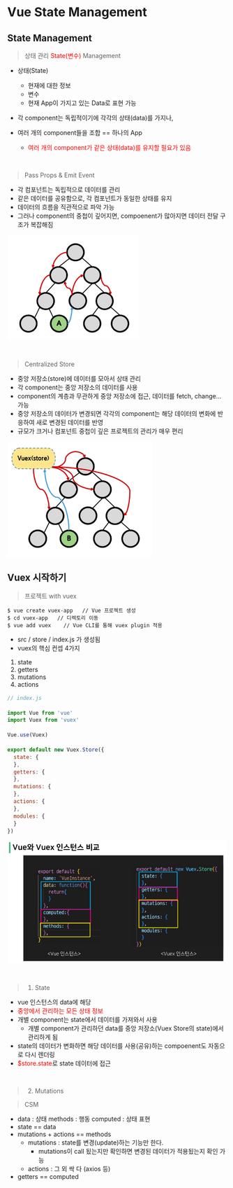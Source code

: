 # Vue State Management

## State Management

> 상태 관리
<span style="color:red">State(변수)</span> Management

- 상태(State)
  - 현재에 대한 정보
  - 변수
  - 현재 App이 가지고 있는 Data로 표현 가능

- 각 component는 독립적이기에 각각의 상태(data)를 가지나, 
- 여러 개의 component들을 조합 == 하나의 App
  - <span style="color:red">여러 개의 component가 같은 상태(data)를 유지할 필요가 있음</span>

</br>

> Pass Props & Emit Event
- 각 컴포넌트는 독립적으로 데이터를 관리
- 같은 데이터를 공유함으로, 각 컴포넌트가 동일한 상태를 유지
- 데이터의 흐름을 직관적으로 파악 가능
- 그러나 component의 중첩이 깊어지면, compoenent가 많아지면 데이터 전달 구조가 복잡해짐

![Pass Props & Emit Event](../assets/PassProps_EmitEvent.png)

</br>

> Centralized Store
- 중앙 저장소(store)에 데이터를 모아서 상태 관리
- 각 component는 중앙 저장소의 데이터를 사용
- component의 계층과 무관하게 중앙 저장소에 접근, 데이터를 fetch, change... 가능
- 중앙 저장소의 데이터가 변경되면 각각의 component는 해당 데이터의 변화에 반응하여 새로 변경된 데이터를 반영
- 규모가 크거나 컴포넌트 중첩이 깊은 프로젝트의 관리가 매우 편리

![Centralized Store](../assets/Centralized_Store.png)

## Vuex 시작하기

> 프로젝트 with vuex

```
$ vue create vuex-app   // Vue 프로젝트 생성
$ cd vuex-app   // 디렉토리 이동
$ vue add vuex    // Vue CLI를 통해 vuex plugin 적용
```

- src / store / index.js 가 생성됨
- vuex의 핵심 컨셉 4가지
1. state
2. getters
3. mutations
4. actions

```js
// index.js

import Vue from 'vue'
import Vuex from 'vuex'

Vue.use(Vuex)

export default new Vuex.Store({
  state: {
  },
  getters: {
  },
  mutations: {
  },
  actions: {
  },
  modules: {
  }
})
```

![Vue와 Vuex 인스턴스 비교](../assets/Vue_Vuex_인스턴스_비교.png)

</br>

> 1. State
- vue 인스턴스의 data에 해당
- <span style="color:red">중앙에서 관리하는 모든 상태 정보</span>
- 개별 component는 state에서 데이터를 가져와서 사용
  - 개별 component가 관리하던 data를 중앙 저장소(Vuex Store의 state)에서 관리하게 됨
- state의 데이터가 변화하면 해당 데이터를 사용(공유)하는 compoenent도 자동으로 다시 렌더링
- <span style="color:red">$store.state</span>로 state 데이터에 접근

</br>

> 2. Mutations




















> CSM
- data : 상태
  methods : 행동
  computed : 상태 표현
- state == data
- mutations + actions == methods
  - mutations : state를 변경(update)하는 기능만 한다.
    - mutations이 call 됬는지만 확인하면 변경된 데이터가 적용됬는지 확인 가능
  - actions : 그 외 싹 다 (axios 등)
- getters == computed